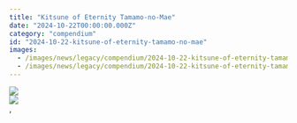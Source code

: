 ```yaml
---
title: "Kitsune of Eternity Tamamo-no-Mae"
date: "2024-10-22T00:00:00.000Z"
category: "compendium"
id: "2024-10-22-kitsune-of-eternity-tamamo-no-mae"
images:
  - /images/news/legacy/compendium/2024-10-22-kitsune-of-eternity-tamamo-no-mae/090a446f3e3140c6b7ec0aae5906df6b.webp
  - /images/news/legacy/compendium/2024-10-22-kitsune-of-eternity-tamamo-no-mae/09c64274a6eb425ca92c6d3fa472bc2d.webp
---
```


![](/images/news/legacy/compendium/2024-10-22-kitsune-of-eternity-tamamo-no-mae/090a446f3e3140c6b7ec0aae5906df6b.webp)  
![](/images/news/legacy/compendium/2024-10-22-kitsune-of-eternity-tamamo-no-mae/09c64274a6eb425ca92c6d3fa472bc2d.webp)  
,
